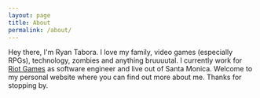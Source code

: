 ```yaml
---
layout: page
title: About
permalink: /about/
---
```


Hey there, I'm Ryan Tabora. I love my family, video games (especially RPGs), technology, zombies and anything bruuuutal. I currently work for [Riot Games][riot_games] as software engineer and live out of Santa Monica. Welcome to my personal website where you can find out more about me. Thanks for stopping by.

[riot_games]: http://www.riotgames.com/

